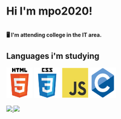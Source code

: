 
<h1>Hi I'm mpo2020!</h1>

<br>
<b>🖥️ I'm attending college in the IT area.<b/>

<div>
  <h2>Languages i'm studying </h2>
  <img width="70" height="80" src="https://github.com/devicons/devicon/blob/master/icons/html5/html5-original-wordmark.svg">
  <img width="70" height="80" src="https://github.com/devicons/devicon/blob/master/icons/css3/css3-original-wordmark.svg">
  <img width="70" height="80" src="https://github.com/devicons/devicon/blob/master/icons/javascript/javascript-original.svg">
  <img width="70" height="80" src="https://github.com/devicons/devicon/blob/master/icons/c/c-original.svg">
</div>
  <br>
  

<div>
  <a href="https://github.com/mpo2020">
    <img  height="160em" src="https://github-readme-stats.vercel.app/api?username=mpo2020&show_icons=true&theme=gotham&bg_color=000">
    <img height="160em" src="https://github-readme-stats.vercel.app/api/top-langs/?username=mpo2020&amp;layout=compact&amp;langs_count=7&amp;theme=gotham">
  </a>
</div>

  
  <!--
**mpo2020/mpo2020** is a ✨ _special_ ✨ repository because its `README.md` (this file) appears on your GitHub profile.

Here are some ideas to get you started:

- 🔭 I’m currently working on ...
- 🌱 I’m currently learning ...
- 👯 I’m looking to collaborate on ...
- 🤔 I’m looking for help with ...
- 💬 Ask me about ...
- 📫 How to reach me: ...
- 😄 Pronouns: ...
- ⚡ Fun fact: ...
-->
